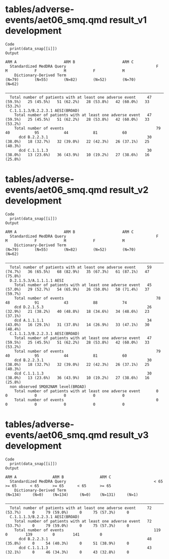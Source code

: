 # tables/adverse-events/aet06_smq.qmd result_v1 development

    Code
      print(data_snap[[i]])
    Output
                                                                            ARM A                     ARM B                     ARM C         
      Standardized MedDRA Query                                        F            M            F            M            F            M     
        Dictionary-Derived Term                                      (N=79)       (N=55)       (N=82)       (N=52)       (N=70)       (N=62)  
      ————————————————————————————————————————————————————————————————————————————————————————————————————————————————————————————————————————
      Total number of patients with at least one adverse event     47 (59.5%)   25 (45.5%)   51 (62.2%)   28 (53.8%)   42 (60.0%)   33 (53.2%)
      C.1.1.1.3/B.2.2.3.1 AESI(BROAD)                                                                                                         
        Total number of patients with at least one adverse event   47 (59.5%)   25 (45.5%)   51 (62.2%)   28 (53.8%)   42 (60.0%)   33 (53.2%)
        Total number of events                                         79           40           95           44           81           60    
          dcd B.2.2.3.1                                            30 (38.0%)   18 (32.7%)   32 (39.0%)   22 (42.3%)   26 (37.1%)   25 (40.3%)
          dcd C.1.1.1.3                                            30 (38.0%)   13 (23.6%)   36 (43.9%)   10 (19.2%)   27 (38.6%)   16 (25.8%)

# tables/adverse-events/aet06_smq.qmd result_v2 development

    Code
      print(data_snap[[i]])
    Output
                                                                            ARM A                     ARM B                     ARM C         
      Standardized MedDRA Query                                        F            M            F            M            F            M     
        Dictionary-Derived Term                                      (N=79)       (N=55)       (N=82)       (N=52)       (N=70)       (N=62)  
      ————————————————————————————————————————————————————————————————————————————————————————————————————————————————————————————————————————
      Total number of patients with at least one adverse event     59 (74.7%)   36 (65.5%)   68 (82.9%)   35 (67.3%)   61 (87.1%)   47 (75.8%)
      D.2.1.5.3/A.1.1.1.1 AESI                                                                                                                
        Total number of patients with at least one adverse event   45 (57.0%)   29 (52.7%)   54 (65.9%)   26 (50.0%)   50 (71.4%)   37 (59.7%)
        Total number of events                                         78           48           91           43           88           74    
        dcd D.2.1.5.3                                              26 (32.9%)   21 (38.2%)   40 (48.8%)   18 (34.6%)   34 (48.6%)   23 (37.1%)
        dcd A.1.1.1.1                                              34 (43.0%)   16 (29.1%)   31 (37.8%)   14 (26.9%)   33 (47.1%)   30 (48.4%)
      C.1.1.1.3/B.2.2.3.1 AESI(BROAD)                                                                                                         
        Total number of patients with at least one adverse event   47 (59.5%)   25 (45.5%)   51 (62.2%)   28 (53.8%)   42 (60.0%)   33 (53.2%)
        Total number of events                                         79           40           95           44           81           60    
        dcd B.2.2.3.1                                              30 (38.0%)   18 (32.7%)   32 (39.0%)   22 (42.3%)   26 (37.1%)   25 (40.3%)
        dcd C.1.1.1.3                                              30 (38.0%)   13 (23.6%)   36 (43.9%)   10 (19.2%)   27 (38.6%)   16 (25.8%)
      non observed SMQ02NAM level(BROAD)                                                                                                      
        Total number of patients with at least one adverse event       0            0            0            0            0            0     
        Total number of events                                         0            0            0            0            0            0     

# tables/adverse-events/aet06_smq.qmd result_v3 development

    Code
      print(data_snap[[i]])
    Output
                                                                         ARM A                ARM B                ARM C       
      Standardized MedDRA Query                                       < 65      >= 65      < 65      >= 65      < 65      >= 65
        Dictionary-Derived Term                                     (N=134)     (N=0)    (N=134)     (N=0)    (N=131)     (N=1)
      —————————————————————————————————————————————————————————————————————————————————————————————————————————————————————————
      Total number of patients with at least one adverse event     72 (53.7%)     0     79 (59.0%)     0     75 (57.3%)     0  
      C.1.1.1.3/B.2.2.3.1 AESI(BROAD)                                                                                          
        Total number of patients with at least one adverse event   72 (53.7%)     0     79 (59.0%)     0     75 (57.3%)     0  
        Total number of events                                        119         0        139         0        141         0  
          dcd B.2.2.3.1                                            48 (35.8%)     0     54 (40.3%)     0     51 (38.9%)     0  
          dcd C.1.1.1.3                                            43 (32.1%)     0     46 (34.3%)     0     43 (32.8%)     0  

